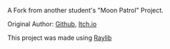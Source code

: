 A Fork from another student's "Moon Patrol" Project.

Original Author:
[Github](https://github.com/Shusepe),
[Itch.io](https://jose-altamirano.itch.io)

This project was made using [Raylib](https://www.raylib.com)
